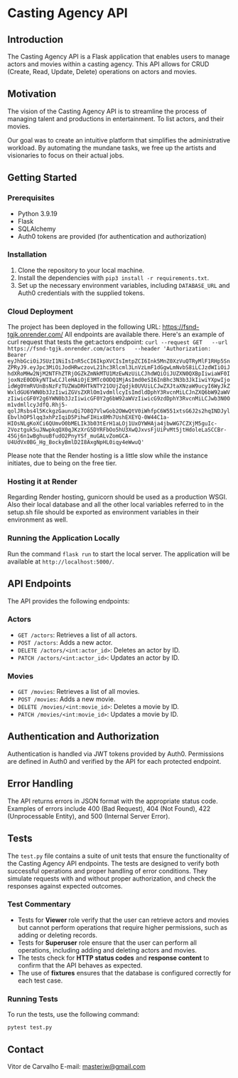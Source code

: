# Casting Agency API

## Introduction
The Casting Agency API is a Flask application that enables users to manage actors and movies within a casting agency. This API allows for CRUD (Create, Read, Update, Delete) operations on actors and movies.

## Motivation

The vision of the Casting Agency API is to streamline the process of managing talent and productions in entertainment. To list actors, and their movies.

Our goal was to create an intuitive platform that simplifies the administrative workload. By automating the mundane tasks, we free up the artists and visionaries to focus on their actual jobs.

## Getting Started

### Prerequisites
- Python 3.9.19
- Flask
- SQLAlchemy
- Auth0 tokens are provided (for authentication and authorization)

### Installation
1. Clone the repository to your local machine.
2. Install the dependencies with `pip3 install -r requirements.txt`.
3. Set up the necessary environment variables, including `DATABASE_URL` and Auth0 credentials with the supplied tokens.

### Cloud Deployment
The project has been deployed in the following URL: https://fsnd-tgjk.onrender.com/
All endpoints are available there.
Here's an example of curl request that tests the get:actors endpoint:
```curl --request GET   --url https://fsnd-tgjk.onrender.com/actors   --header 'Authorization: Bearer eyJhbGciOiJSUzI1NiIsInR5cCI6IkpXVCIsImtpZCI6Ink5MnZ0XzVuQTRyMlF1RHp5SnZPRyJ9.eyJpc3MiOiJodHRwczovL21hc3Rlcml3LnVzLmF1dGgwLmNvbS8iLCJzdWIiOiJhdXRoMHw2NjM2NTFhZTRjOGZkZmNkMTU1MzEwNzUiLCJhdWQiOiJUZXN0QXBpIiwiaWF0IjoxNzE0ODkyNTIwLCJleHAiOjE3MTc0ODQ1MjAsImd0eSI6InBhc3N3b3JkIiwiYXpwIjoidWg0YmRVUnBsNzFzTUZWaDRHTkNTY21OUjZqdjk0UVUiLCJwZXJtaXNzaW9ucyI6WyJkZWxldGU6YWN0b3JzIiwiZGVsZXRlOm1vdmllcyIsImdldDphY3RvcnMiLCJnZXQ6bW92aWVzIiwicGF0Y2g6YWN0b3JzIiwicGF0Y2g6bW92aWVzIiwicG9zdDphY3RvcnMiLCJwb3N0Om1vdmllcyJdfQ.Rhj5-qolJRsbs4l5KckgzGaunuQi7O8Q7VlwGob2OWwQtV0iWhfpC6W551xtsG6J2s2hqINDJylEbvlhOP5lqq3xhPzIqiD5PihwFIHix8Mh7UshEXEYQ-0W44C1a-HIOsNLgKoXCi6QUmvO0bMELIk3b03tErH1aLOj1UxOYWHAja4jbwWG7CZXjM5guIc-2Voztguk5uJNwpkqQX0qJKzXrG5DYRFbOo5hU3XwQJxvsFjUiPvMt5jtHdoleLaSCCBr-45Gj6n1wBghuuBfudO2PnyYSf_muGALvZomGCA-U4UdVx0BG_Hg_BockyBmlD2I8AxgNpHL0iqy4eWwuQ'```

Please note that the Render hosting is a little slow while the instance initiates, due to being on the free tier.

### Hosting it at Render
Regarding Render hosting, gunicorn should be used as a production WSGI.
Also their local database and all the other local variables referred to in the setup.sh file should be exported as environment variables in their environment as well.

### Running the Application Locally
Run the command `flask run` to start the local server. The application will be available at `http://localhost:5000/`.

## API Endpoints
The API provides the following endpoints:

### Actors
- `GET /actors`: Retrieves a list of all actors.
- `POST /actors`: Adds a new actor.
- `DELETE /actors/<int:actor_id>`: Deletes an actor by ID.
- `PATCH /actors/<int:actor_id>`: Updates an actor by ID.

### Movies
- `GET /movies`: Retrieves a list of all movies.
- `POST /movies`: Adds a new movie.
- `DELETE /movies/<int:movie_id>`: Deletes a movie by ID.
- `PATCH /movies/<int:movie_id>`: Updates a movie by ID.

## Authentication and Authorization
Authentication is handled via JWT tokens provided by Auth0. Permissions are defined in Auth0 and verified by the API for each protected endpoint.

## Error Handling
The API returns errors in JSON format with the appropriate status code. Examples of errors include 400 (Bad Request), 404 (Not Found), 422 (Unprocessable Entity), and 500 (Internal Server Error).

## Tests
The `test.py` file contains a suite of unit tests that ensure the functionality of the Casting Agency API endpoints. The tests are designed to verify both successful operations and proper handling of error conditions. They simulate requests with and without proper authorization, and check the responses against expected outcomes.

### Test Commentary
- Tests for **Viewer** role verify that the user can retrieve actors and movies but cannot perform operations that require higher permissions, such as adding or deleting records.
- Tests for **Superuser** role ensure that the user can perform all operations, including adding and deleting actors and movies.
- The tests check for **HTTP status codes** and **response content** to confirm that the API behaves as expected.
- The use of **fixtures** ensures that the database is configured correctly for each test case.

### Running Tests
To run the tests, use the following command:

```pytest test.py```

## Contact
Vitor de Carvalho
E-mail: masteriw@gmail.com




